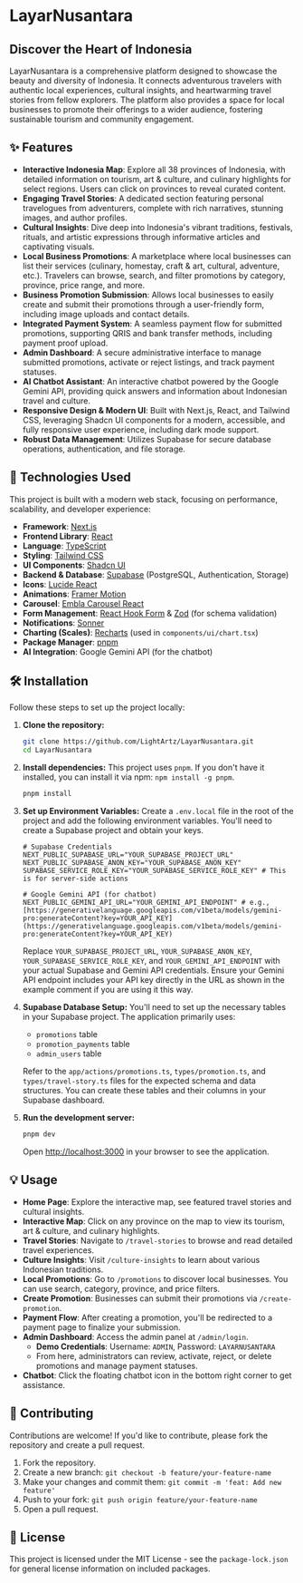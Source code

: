 # LayarNusantara

## Discover the Heart of Indonesia

LayarNusantara is a comprehensive platform designed to showcase the beauty and diversity of Indonesia. It connects adventurous travelers with authentic local experiences, cultural insights, and heartwarming travel stories from fellow explorers. The platform also provides a space for local businesses to promote their offerings to a wider audience, fostering sustainable tourism and community engagement.

## ✨ Features

-   **Interactive Indonesia Map**: Explore all 38 provinces of Indonesia, with detailed information on tourism, art & culture, and culinary highlights for select regions. Users can click on provinces to reveal curated content.
-   **Engaging Travel Stories**: A dedicated section featuring personal travelogues from adventurers, complete with rich narratives, stunning images, and author profiles.
-   **Cultural Insights**: Dive deep into Indonesia's vibrant traditions, festivals, rituals, and artistic expressions through informative articles and captivating visuals.
-   **Local Business Promotions**: A marketplace where local businesses can list their services (culinary, homestay, craft & art, cultural, adventure, etc.). Travelers can browse, search, and filter promotions by category, province, price range, and more.
-   **Business Promotion Submission**: Allows local businesses to easily create and submit their promotions through a user-friendly form, including image uploads and contact details.
-   **Integrated Payment System**: A seamless payment flow for submitted promotions, supporting QRIS and bank transfer methods, including payment proof upload.
-   **Admin Dashboard**: A secure administrative interface to manage submitted promotions, activate or reject listings, and track payment statuses.
-   **AI Chatbot Assistant**: An interactive chatbot powered by the Google Gemini API, providing quick answers and information about Indonesian travel and culture.
-   **Responsive Design & Modern UI**: Built with Next.js, React, and Tailwind CSS, leveraging Shadcn UI components for a modern, accessible, and fully responsive user experience, including dark mode support.
-   **Robust Data Management**: Utilizes Supabase for secure database operations, authentication, and file storage.

## 🚀 Technologies Used

This project is built with a modern web stack, focusing on performance, scalability, and developer experience:

-   **Framework**: [Next.js](https://nextjs.org/)
-   **Frontend Library**: [React](https://react.dev/)
-   **Language**: [TypeScript](https://www.typescriptlang.org/)
-   **Styling**: [Tailwind CSS](https://tailwindcss.com/)
-   **UI Components**: [Shadcn UI](https://ui.shadcn.com/)
-   **Backend & Database**: [Supabase](https://supabase.com/) (PostgreSQL, Authentication, Storage)
-   **Icons**: [Lucide React](https://lucide.dev/icons/)
-   **Animations**: [Framer Motion](https://www.framer.com/motion/)
-   **Carousel**: [Embla Carousel React](https://www.embla-carousel.com/)
-   **Form Management**: [React Hook Form](https://react-hook-form.com/) & [Zod](https://zod.dev/) (for schema validation)
-   **Notifications**: [Sonner](https://sonner.emilkowalski.com/)
-   **Charting (Scales)**: [Recharts](https://recharts.org/en-US/) (used in `components/ui/chart.tsx`)
-   **Package Manager**: [pnpm](https://pnpm.io/)
-   **AI Integration**: Google Gemini API (for the chatbot)

## 🛠️ Installation

Follow these steps to set up the project locally:

1.  **Clone the repository:**
    ```bash
    git clone https://github.com/LightArtz/LayarNusantara.git
    cd LayarNusantara
    ```

2.  **Install dependencies:**
    This project uses `pnpm`. If you don't have it installed, you can install it via npm: `npm install -g pnpm`.
    ```bash
    pnpm install
    ```

3.  **Set up Environment Variables:**
    Create a `.env.local` file in the root of the project and add the following environment variables. You'll need to create a Supabase project and obtain your keys.

    ```dotenv
    # Supabase Credentials
    NEXT_PUBLIC_SUPABASE_URL="YOUR_SUPABASE_PROJECT_URL"
    NEXT_PUBLIC_SUPABASE_ANON_KEY="YOUR_SUPABASE_ANON_KEY"
    SUPABASE_SERVICE_ROLE_KEY="YOUR_SUPABASE_SERVICE_ROLE_KEY" # This is for server-side actions

    # Google Gemini API (for chatbot)
    NEXT_PUBLIC_GEMINI_API_URL="YOUR_GEMINI_API_ENDPOINT" # e.g., [https://generativelanguage.googleapis.com/v1beta/models/gemini-pro:generateContent?key=YOUR_API_KEY](https://generativelanguage.googleapis.com/v1beta/models/gemini-pro:generateContent?key=YOUR_API_KEY)
    ```
    Replace `YOUR_SUPABASE_PROJECT_URL`, `YOUR_SUPABASE_ANON_KEY`, `YOUR_SUPABASE_SERVICE_ROLE_KEY`, and `YOUR_GEMINI_API_ENDPOINT` with your actual Supabase and Gemini API credentials. Ensure your Gemini API endpoint includes your API key directly in the URL as shown in the example comment if you are using it this way.

4.  **Supabase Database Setup:**
    You'll need to set up the necessary tables in your Supabase project. The application primarily uses:
    -   `promotions` table
    -   `promotion_payments` table
    -   `admin_users` table

    Refer to the `app/actions/promotions.ts`, `types/promotion.ts`, and `types/travel-story.ts` files for the expected schema and data structures. You can create these tables and their columns in your Supabase dashboard.

5.  **Run the development server:**
    ```bash
    pnpm dev
    ```

    Open [http://localhost:3000](http://localhost:3000) in your browser to see the application.

## 💡 Usage

-   **Home Page**: Explore the interactive map, see featured travel stories and cultural insights.
-   **Interactive Map**: Click on any province on the map to view its tourism, art & culture, and culinary highlights.
-   **Travel Stories**: Navigate to `/travel-stories` to browse and read detailed travel experiences.
-   **Culture Insights**: Visit `/culture-insights` to learn about various Indonesian traditions.
-   **Local Promotions**: Go to `/promotions` to discover local businesses. You can use search, category, province, and price filters.
-   **Create Promotion**: Businesses can submit their promotions via `/create-promotion`.
-   **Payment Flow**: After creating a promotion, you'll be redirected to a payment page to finalize your submission.
-   **Admin Dashboard**: Access the admin panel at `/admin/login`.
    -   **Demo Credentials**: Username: `ADMIN`, Password: `LAYARNUSANTARA`
    -   From here, administrators can review, activate, reject, or delete promotions and manage payment statuses.
-   **Chatbot**: Click the floating chatbot icon in the bottom right corner to get assistance.

## 🤝 Contributing

Contributions are welcome! If you'd like to contribute, please fork the repository and create a pull request.

1.  Fork the repository.
2.  Create a new branch: `git checkout -b feature/your-feature-name`
3.  Make your changes and commit them: `git commit -m 'feat: Add new feature'`
4.  Push to your fork: `git push origin feature/your-feature-name`
5.  Open a pull request.

## 📄 License

This project is licensed under the MIT License - see the `package-lock.json` for general license information on included packages.
